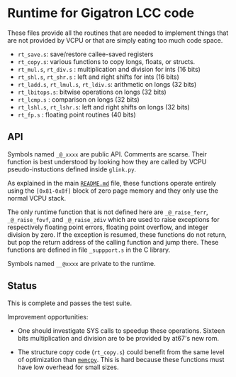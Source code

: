 
# Runtime for Gigatron LCC code

These files provide all the routines that are needed to implement
things that are not provided by VCPU or that are simply eating too
much code space.


 * `rt_save.s`: save/restore callee-saved registers
 * `rt_copy.s`: various functions to copy longs, floats, or structs.
 * `rt_mul.s`, `rt_div.s` : multiplication and division for ints (16 bits)
 * `rt_shl.s`, `rt_shr.s` : left and right shifts for ints (16 bits)
 * `rt_ladd.s`, `rt_lmul.s`, `rt_ldiv.s`: arithmetic on longs (32 bits)
 * `rt_lbitops.s`: bitwise operations on longs (32 bits)
 * `rt_lcmp.s` : comparison on longs (32 bits)
 * `rt_lshl.s`, `rt_lshr.s`: left and right shifts on longs (32 bits)
 * `rt_fp.s` : floating point routines (40 bits)

## API

Symbols named `_@_xxxx` are public API. Comments are scarse.
Their function is best understood by looking how they are called
by VCPU pseudo-instuctions defined inside `glink.py`.

As explained in the main [`README.md`](../../README.md) file, these functions
operate entirely using the `[0x81-0x8f]` block of zero page memory and 
they only use the normal VCPU stack.

The only runtime function that is not defined here are
`_@_raise_ferr`, `_@_raise_fovf`, and `_@_raise_zdiv` which are used
to raise exceptions for respectively floating point errors, floating
point overflow, and integer division by zero. If the exception is
resumed, these functions do not return, but pop the return address of
the calling function and jump there. These functions are defined
in file `_suppport.s` in the C library.

Symbols named `__@xxxx` are private to the runtime.


## Status

This is complete and passes the test suite.

Improvement opportunities:

 * One should investigate SYS calls to speedup these operations. 
   Sixteen bits multiplication and division are to be provided by at67's new rom.
   
 * The structure copy code (`rt_copy.s`) could benefit from the same level
   of optimization than [`memcpy`](../libc/memcpy.s).  This is hard
   because these functions must have low overhead for small sizes.

